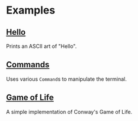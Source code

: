 # Examples

## [Hello](./hello.dart)

Prints an ASCII art of "Hello".

## [Commands](./commands.dart)

Uses various `Command`s to manipulate the terminal.

## [Game of Life](./game_of_life.dart)

A simple implementation of Conway's Game of Life.
